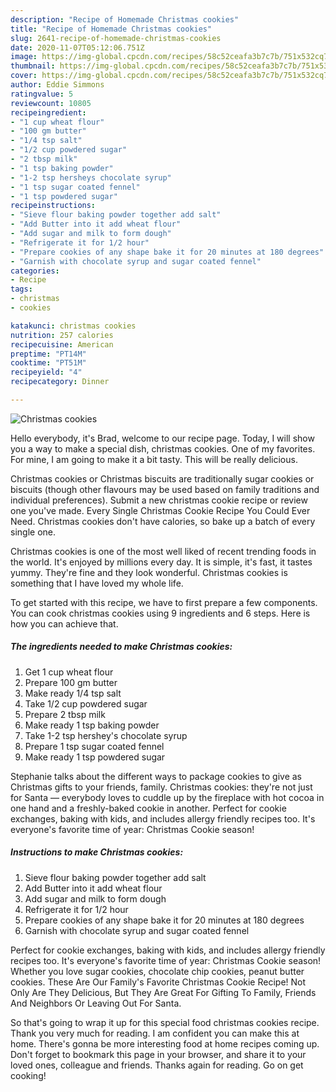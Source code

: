 ```yaml
---
description: "Recipe of Homemade Christmas cookies"
title: "Recipe of Homemade Christmas cookies"
slug: 2641-recipe-of-homemade-christmas-cookies
date: 2020-11-07T05:12:06.751Z
image: https://img-global.cpcdn.com/recipes/58c52ceafa3b7c7b/751x532cq70/christmas-cookies-recipe-main-photo.jpg
thumbnail: https://img-global.cpcdn.com/recipes/58c52ceafa3b7c7b/751x532cq70/christmas-cookies-recipe-main-photo.jpg
cover: https://img-global.cpcdn.com/recipes/58c52ceafa3b7c7b/751x532cq70/christmas-cookies-recipe-main-photo.jpg
author: Eddie Simmons
ratingvalue: 5
reviewcount: 10805
recipeingredient:
- "1 cup wheat flour"
- "100 gm butter"
- "1/4 tsp salt"
- "1/2 cup powdered sugar"
- "2 tbsp milk"
- "1 tsp baking powder"
- "1-2 tsp hersheys chocolate syrup"
- "1 tsp sugar coated fennel"
- "1 tsp powdered sugar"
recipeinstructions:
- "Sieve flour baking powder together add salt"
- "Add Butter into it add wheat flour"
- "Add sugar and milk to form dough"
- "Refrigerate it for 1/2 hour"
- "Prepare cookies of any shape bake it for 20 minutes at 180 degrees"
- "Garnish with chocolate syrup and sugar coated fennel"
categories:
- Recipe
tags:
- christmas
- cookies

katakunci: christmas cookies 
nutrition: 257 calories
recipecuisine: American
preptime: "PT14M"
cooktime: "PT51M"
recipeyield: "4"
recipecategory: Dinner

---
```



![Christmas cookies](https://img-global.cpcdn.com/recipes/58c52ceafa3b7c7b/751x532cq70/christmas-cookies-recipe-main-photo.jpg)

Hello everybody, it's Brad, welcome to our recipe page. Today, I will show you a way to make a special dish, christmas cookies. One of my favorites. For mine, I am going to make it a bit tasty. This will be really delicious.

Christmas cookies or Christmas biscuits are traditionally sugar cookies or biscuits (though other flavours may be used based on family traditions and individual preferences). Submit a new christmas cookie recipe or review one you&#39;ve made. Every Single Christmas Cookie Recipe You Could Ever Need. Christmas cookies don&#39;t have calories, so bake up a batch of every single one.

Christmas cookies is one of the most well liked of recent trending foods in the world. It's enjoyed by millions every day. It is simple, it's fast, it tastes yummy. They're fine and they look wonderful. Christmas cookies is something that I have loved my whole life.


To get started with this recipe, we have to first prepare a few components. You can cook christmas cookies using 9 ingredients and 6 steps. Here is how you can achieve that.

<!--inarticleads1-->

##### The ingredients needed to make Christmas cookies:

1. Get 1 cup wheat flour
1. Prepare 100 gm butter
1. Make ready 1/4 tsp salt
1. Take 1/2 cup powdered sugar
1. Prepare 2 tbsp milk
1. Make ready 1 tsp baking powder
1. Take 1-2 tsp hershey&#39;s chocolate syrup
1. Prepare 1 tsp sugar coated fennel
1. Make ready 1 tsp powdered sugar


Stephanie talks about the different ways to package cookies to give as Christmas gifts to your friends, family. Christmas cookies: they&#39;re not just for Santa — everybody loves to cuddle up by the fireplace with hot cocoa in one hand and a freshly-baked cookie in another. Perfect for cookie exchanges, baking with kids, and includes allergy friendly recipes too. It&#39;s everyone&#39;s favorite time of year: Christmas Cookie season! 

<!--inarticleads2-->

##### Instructions to make Christmas cookies:

1. Sieve flour baking powder together add salt
1. Add Butter into it add wheat flour
1. Add sugar and milk to form dough
1. Refrigerate it for 1/2 hour
1. Prepare cookies of any shape bake it for 20 minutes at 180 degrees
1. Garnish with chocolate syrup and sugar coated fennel


Perfect for cookie exchanges, baking with kids, and includes allergy friendly recipes too. It&#39;s everyone&#39;s favorite time of year: Christmas Cookie season! Whether you love sugar cookies, chocolate chip cookies, peanut butter cookies. These Are Our Family&#39;s Favorite Christmas Cookie Recipe! Not Only Are They Delicious, But They Are Great For Gifting To Family, Friends And Neighbors Or Leaving Out For Santa. 

So that's going to wrap it up for this special food christmas cookies recipe. Thank you very much for reading. I am confident you can make this at home. There's gonna be more interesting food at home recipes coming up. Don't forget to bookmark this page in your browser, and share it to your loved ones, colleague and friends. Thanks again for reading. Go on get cooking!
